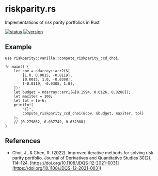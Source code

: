 # riskparity.rs
Implementations of risk parity portfolios in Rust

[![status]][actions]
[![version]][crates]

[status]: https://img.shields.io/github/actions/workflow/status/convexfi/riskparity.rs/tests.yml
[actions]: https://github.com/convexfi/riskparity.rs/actions?query=branch%3Amain
[version]: https://img.shields.io/crates/v/riskparity.svg
[crates]: https://img.shields.io/crates/v/riskparity

## Example

```{rust}
use riskparity::vanilla::compute_riskparity_ccd_choi;

fn main() {
    let cov = ndarray::arr2(&[
        [1.0, 0.0015, -0.0119],
        [0.0015, 1.0, -0.0308],
        [-0.0119, -0.0308, 1.0],
    ]);
    let budget = ndarray::arr1(&[0.1594, 0.0126, 0.8280]);
    let maxiter = 100;
    let tol = 1e-6;
    println!(
        "{}",
        compute_riskparity_ccd_choi(&cov, &budget, maxiter, tol)
    );
    // [0.279862, 0.087749, 0.632388]
}
```

## References

* Choi, J., & Chen, R. (2022).
Improved iterative methods for solving risk parity portfolio.
Journal of Derivatives and Quantitative Studies 30(2), 114–124.
[https://doi.org/10.1108/JDQS-12-2021-0031](https://doi.org/10.1108/JDQS-12-2021-0031)
